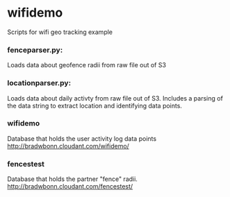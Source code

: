 # wifidemo
Scripts for wifi geo tracking example
### fenceparser.py:
Loads data about geofence radii from raw file out of S3
### locationparser.py:
Loads data about daily activty from raw file out of S3.  Includes a parsing of the data string to extract location and identifying data points.
### wifidemo
Database that holds the user activity log data points
http://bradwbonn.cloudant.com/wifidemo/
### fencestest
Database that holds the partner "fence" radii.
http://bradwbonn.cloudant.com/fencestest/

